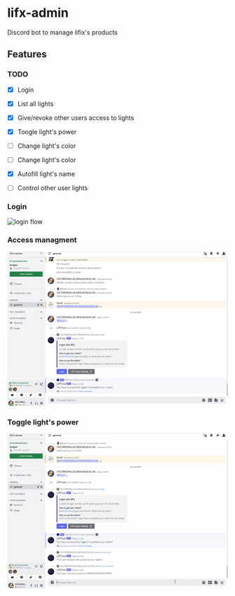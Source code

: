 # lifx-admin
Discord bot to manage lifix's products

## Features

### TODO
- [x] Login
- [x] List all lights
- [x] Give/revoke other users access to lights
- [x] Toogle light's power
- [ ] Change light's color	
- [ ] Change light's color
- [x] Autofill light's name
- [ ] Control other user lights


### Login 
![login flow](assets/login%20lifxbot.gif)

### Access managment
![Giving and revoking access to lights](assets/access%20managment%20lifxbot.gif)

### Toggle light's power
![Toggle light's power](assets/toogle%20light%20lifxbot.gif)